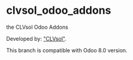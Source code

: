 clvsol_odoo_addons
==================

the CLVsol Odoo Addons

Developed by: ["CLVsol"](http://clvsol.com).

This branch is compatible with Odoo 8.0 version.
